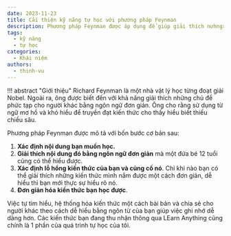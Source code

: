 ```yaml
---
date: 2023-11-23
title: Cải thiện kỹ năng tự học với phương pháp Feynman
description: Phương pháp Feynman được áp dụng để giúp giải thích nưhngx chủ đề phức tạp bằng ngôn ngữ đơn giản giúp bạn học và ghi nhớ tốt hơn.
tags:
  - kỹ năng
  - tự học
categories:
  - Khái niệm
authors:
  - thinh-vu
---
```


!!! abstract "Giới thiệu"
	Richard Feynman là một nhà vật lý học từng đoạt giải Nobel. Ngoài ra, ông được biết đến với khả năng giải thích những chủ đề phức tạp cho người khác bằng ngôn ngữ đơn giản. Ông cho rằng sử dụng từ ngữ mơ hồ và khó hiểu để truyền đạt kiến thức cho thấy hiểu biết thiếu chiều sâu.

Phương pháp Feynman được mô tả với bốn bước cơ bản sau:

1. **Xác định nội dung bạn muốn học.**
2. **Giải thích nội dung đó bằng ngôn ngữ đơn giản** mà một đứa bé 12 tuổi cũng có thể hiểu được.
3. **Xác định lỗ hổng kiến thức của bạn và củng cố nó**. Chỉ khi nào bạn có thể giải thích những kiến thức mình nắm được một cách đơn giản, dễ hiểu thì bạn mới thực sự hiểu rõ nó.
4. **Đơn giản hóa kiến thức bạn học được**.

Việc tự tìm hiểu, hệ thống hóa kiến thức một cách bài bản và chia sẻ cho người khác theo cách dễ hiểu bằng ngôn từ của bạn giúp việc ghi nhớ dễ dàng hơn. Các kiến thức bạn đang thu nhận thông qua LEarn Anything cũng chính là 1 phần của quá trình tự học của tôi.